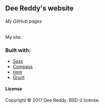 ## Dee Reddy's website
###### My GitHub pages

My site.

### Built with:
- [Sass](https://github.com/sass/sass)
- [Compass](http://compass-style.org/)
- [npm](https://nodejs.org/)
- [Grunt](http://gruntjs.com/getting-started)

#### License
Copyright © 2017 Dee Reddy. BSD-2 license.
